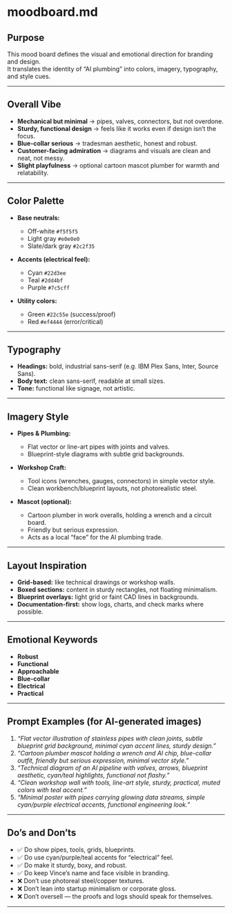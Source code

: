 # moodboard.md

## Purpose

This mood board defines the visual and emotional direction for branding and design.  
It translates the identity of “AI plumbing” into colors, imagery, typography, and style cues.

---

## Overall Vibe

- **Mechanical but minimal** → pipes, valves, connectors, but not overdone.  
- **Sturdy, functional design** → feels like it works even if design isn’t the focus.  
- **Blue-collar serious** → tradesman aesthetic, honest and robust.  
- **Customer-facing admiration** → diagrams and visuals are clean and neat, not messy.  
- **Slight playfulness** → optional cartoon mascot plumber for warmth and relatability.  

---

## Color Palette

- **Base neutrals:**  
  - Off-white `#f5f5f5`  
  - Light gray `#e0e0e0`  
  - Slate/dark gray `#2c2f35`  

- **Accents (electrical feel):**  
  - Cyan `#22d3ee`  
  - Teal `#2dd4bf`  
  - Purple `#7c5cff`  

- **Utility colors:**  
  - Green `#22c55e` (success/proof)  
  - Red `#ef4444` (error/critical)  

---

## Typography

- **Headings:** bold, industrial sans-serif (e.g. IBM Plex Sans, Inter, Source Sans).  
- **Body text:** clean sans-serif, readable at small sizes.  
- **Tone:** functional like signage, not artistic.  

---

## Imagery Style

- **Pipes & Plumbing:**  
  - Flat vector or line-art pipes with joints and valves.  
  - Blueprint-style diagrams with subtle grid backgrounds.  

- **Workshop Craft:**  
  - Tool icons (wrenches, gauges, connectors) in simple vector style.  
  - Clean workbench/blueprint layouts, not photorealistic steel.  

- **Mascot (optional):**  
  - Cartoon plumber in work overalls, holding a wrench and a circuit board.  
  - Friendly but serious expression.  
  - Acts as a local “face” for the AI plumbing trade.  

---

## Layout Inspiration

- **Grid-based:** like technical drawings or workshop walls.  
- **Boxed sections:** content in sturdy rectangles, not floating minimalism.  
- **Blueprint overlays:** light grid or faint CAD lines in backgrounds.  
- **Documentation-first:** show logs, charts, and check marks where possible.  

---

## Emotional Keywords

- **Robust**  
- **Functional**  
- **Approachable**  
- **Blue-collar**  
- **Electrical**  
- **Practical**  

---

## Prompt Examples (for AI-generated images)

1. *“Flat vector illustration of stainless pipes with clean joints, subtle blueprint grid background, minimal cyan accent lines, sturdy design.”*  
2. *“Cartoon plumber mascot holding a wrench and AI chip, blue-collar outfit, friendly but serious expression, minimal vector style.”*  
3. *“Technical diagram of an AI pipeline with valves, arrows, blueprint aesthetic, cyan/teal highlights, functional not flashy.”*  
4. *“Clean workshop wall with tools, line-art style, sturdy, practical, muted colors with teal accent.”*  
5. *“Minimal poster with pipes carrying glowing data streams, simple cyan/purple electrical accents, functional engineering look.”*  

---

## Do’s and Don’ts

- ✅ Do show pipes, tools, grids, blueprints.  
- ✅ Do use cyan/purple/teal accents for “electrical” feel.  
- ✅ Do make it sturdy, boxy, and robust.  
- ✅ Do keep Vince’s name and face visible in branding.  
- ❌ Don’t use photoreal steel/copper textures.  
- ❌ Don’t lean into startup minimalism or corporate gloss.  
- ❌ Don’t oversell — the proofs and logs should speak for themselves.  

---
